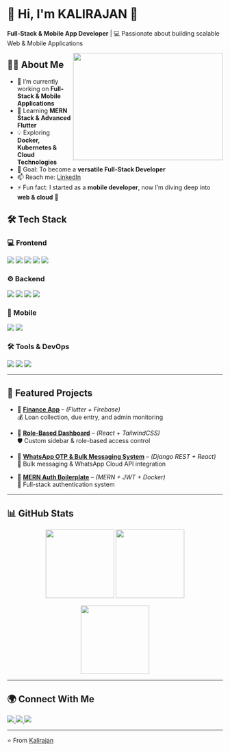 # 👋 Hi, I'm KALIRAJAN 🚀  
**Full-Stack & Mobile App Developer** | 💻 Passionate about building scalable Web & Mobile Applications  

<img align="right" width="350" height="250" src="https://media.giphy.com/media/qgQUggAC3Pfv687qPC/giphy.gif">


## 👨‍💻 About Me  
- 🔭 I’m currently working on **Full-Stack & Mobile Applications**  
- 🌱 Learning **MERN Stack & Advanced Flutter**  
- 💡 Exploring **Docker, Kubernetes & Cloud Technologies**  
- 🎯 Goal: To become a **versatile Full-Stack Developer**  
- 📫 Reach me: [LinkedIn](https://www.linkedin.com/in/m-kalirajan)  
- ⚡ Fun fact: I started as a **mobile developer**, now I’m diving deep into **web & cloud** 🚀  



## 🛠 Tech Stack  

### 💻 Frontend  
<p align="left">
  <img src="https://img.shields.io/badge/HTML5-E34F26?style=for-the-badge&logo=html5&logoColor=white"/>
  <img src="https://img.shields.io/badge/CSS3-1572B6?style=for-the-badge&logo=css3&logoColor=white"/>
  <img src="https://img.shields.io/badge/TailwindCSS-38B2AC?style=for-the-badge&logo=tailwind-css&logoColor=white"/>
  <img src="https://img.shields.io/badge/JavaScript-F7DF1E?style=for-the-badge&logo=javascript&logoColor=black"/>
  <img src="https://img.shields.io/badge/React-20232A?style=for-the-badge&logo=react&logoColor=61DAFB"/>
</p>

### ⚙️ Backend  
<p align="left">
  <img src="https://img.shields.io/badge/Node.js-43853D?style=for-the-badge&logo=node.js&logoColor=white"/>
  <img src="https://img.shields.io/badge/Express.js-000000?style=for-the-badge&logo=express&logoColor=white"/>
  <img src="https://img.shields.io/badge/MongoDB-4EA94B?style=for-the-badge&logo=mongodb&logoColor=white"/>
  <img src="https://img.shields.io/badge/MySQL-005C84?style=for-the-badge&logo=mysql&logoColor=white"/>
</p>

### 📱 Mobile  
<p align="left">
  <img src="https://img.shields.io/badge/Flutter-02569B?style=for-the-badge&logo=flutter&logoColor=white"/>
  <img src="https://img.shields.io/badge/Dart-0175C2?style=for-the-badge&logo=dart&logoColor=white"/>
</p>

### 🛠 Tools & DevOps  
<p align="left">
  <img src="https://img.shields.io/badge/Docker-2496ED?style=for-the-badge&logo=docker&logoColor=white"/>
  <img src="https://img.shields.io/badge/Git-F05032?style=for-the-badge&logo=git&logoColor=white"/>
  <img src="https://img.shields.io/badge/GitHub-181717?style=for-the-badge&logo=github&logoColor=white"/>
</p>

---

## 📂 Featured Projects  

- 🔹 [**Finance App**](https://github.com/M-KALIRAJAN/Sri_Vari-Finance-) – *(Flutter + Firebase)*  
  💰 Loan collection, due entry, and admin monitoring  

- 🔹 [**Role-Based Dashboard**](https://github.com/M-KALIRAJAN/2DCAD) – *(React + TailwindCSS)*  
  🛡️ Custom sidebar & role-based access control  

- 🔹 [**WhatsApp OTP & Bulk Messaging System**](https://github.com/M-KALIRAJAN/CnX) – *(Django REST + React)*  
  📩 Bulk messaging & WhatsApp Cloud API integration  

- 🔹 [**MERN Auth Boilerplate**](https://github.com/M-KALIRAJAN/Pagination-in-React) – *(MERN + JWT + Docker)*  
  🔑 Full-stack authentication system  

---

## 📊 GitHub Stats  

<p align="center">
  <img src="https://github-readme-stats.vercel.app/api?username=M-KALIRAJAN&show_icons=true&theme=tokyonight" height="160"/>
  <img src="https://github-readme-stats.vercel.app/api/top-langs/?username=M-KALIRAJAN&layout=compact&theme=tokyonight" height="160"/>
</p>

<p align="center">
  <img src="https://github-readme-streak-stats.herokuapp.com/?user=M-KALIRAJAN&theme=tokyonight" height="160"/>
</p>

---

## 🌍 Connect With Me  

<p align="left">
  <a href="https://www.linkedin.com/in/m-kalirajan">
    <img src="https://img.shields.io/badge/LinkedIn-0077B5?style=for-the-badge&logo=linkedin&logoColor=white"/>
  </a>
  <a href="https://your-portfolio-link.com">
    <img src="https://img.shields.io/badge/Portfolio-000000?style=for-the-badge&logo=firefox&logoColor=white"/>
  </a>
  <a href="mailto:kalirajanmurugaiya@gmail.com">
    <img src="https://img.shields.io/badge/Email-D14836?style=for-the-badge&logo=gmail&logoColor=white"/>
  </a>
</p>

---

⭐️ From [Kalirajan](https://github.com/M-KALIRAJAN)
